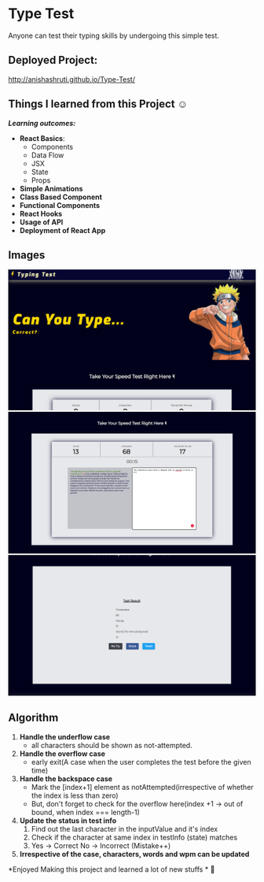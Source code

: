# Type Test

Anyone can test their typing skills by undergoing this simple test.

## Deployed Project:
http://anishashruti.github.io/Type-Test/

## Things I learned from this Project :relaxed:

_**Learning outcomes:**_

- **React Basics**:
  - Components
  - Data Flow
  - JSX
  - State
  - Props
- **Simple Animations**
- **Class Based Component**
- **Functional Components**
- **React Hooks**
- **Usage of API**
- **Deployment of React App**

## Images
![Image 1](https://github.com/anishashruti/Type-Test/blob/main/images/TypeTest1.PNG)
![Image 2](https://github.com/anishashruti/Type-Test/blob/main/images/TypeTest2.PNG)
![Image 3](https://github.com/anishashruti/Type-Test/blob/main/images/TypeTest3.PNG)

## Algorithm

1. **Handle the underflow case** 
    - all characters should be shown as not-attempted.
2. **Handle the overflow case** 
    - early exit(A case when the user completes the test before the given time)
3. **Handle the backspace case**
    - Mark the [index+1] element as notAttempted(irrespective of whether the index is less than zero)
    - But, don't forget to check for the overflow here(index +1 -> out of bound, when index === length-1)
4. **Update the status in test info**
    1. Find out the last character in the inputValue and it's index
    2. Check if the character at same index in testInfo (state) matches
    3. Yes -> Correct
        No  -> Incorrect (Mistake++)
5. **Irrespective of the case, characters, words and wpm can be updated**
        
*Enjoyed Making this project and learned a lot of new stuffs *	:sparkling_heart:
